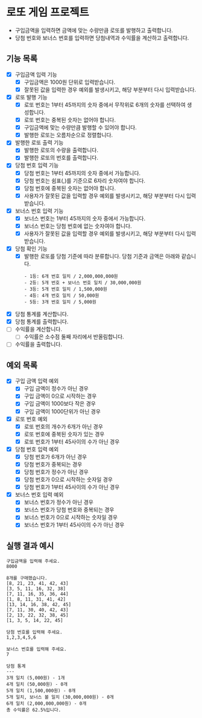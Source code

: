 # 로또 게임 프로젝트

- 구입금액을 입력하면 금액에 맞는 수량만큼 로또를 발행하고 출력합니다.
- 당첨 번호와 보너스 번호를 입력하면 당첨내역과 수익률을 계산하고 출력합니다.

## 기능 목록

- [x] 구입금액 입력 기능
  - [x] 구입금액은 1000원 단위로 입력받습니다.
  - [x] 잘못된 값을 입력한 경우 예외를 발생시키고, 해당 부분부터 다시 입력받습니다.
- [x] 로또 발행 기능
  - [x] 로또 번호는 1부터 45까지의 숫자 중에서 무작위로 6개의 숫자를 선택하여 생성합니다.
  - [x] 로또 번호는 중복된 숫자는 없어야 합니다.
  - [x] 구입금액에 맞는 수량만큼 발행할 수 있어야 합니다.
  - [x] 발행한 로또는 오름차순으로 정렬합니다.
- [x] 발행한 로또 출력 기능
  - [x] 발행한 로또의 수량을 출력합니다.
  - [x] 발행한 로또의 번호를 출력합니다.
- [x] 당첨 번호 입력 기능
  - [x] 당첨 번호는 1부터 45까지의 숫자 중에서 가능합니다.
  - [x] 당첨 번호는 쉼표(,)를 기준으로 6자리 숫자여야 합니다.
  - [x] 당첨 번호에 중복된 숫자는 없어야 합니다.
  - [x] 사용자가 잘못된 값을 입력할 경우 예외를 발생시키고, 해당 부분부터 다시 입력받습니다.
- [x] 보너스 번호 입력 기능
  - [x] 보너스 번호는 1부터 45까지의 숫자 중에서 가능합니다.
  - [x] 보너스 번호는 당첨 번호에 없는 숫자여야 합니다.
  - [x] 사용자가 잘못된 값을 입력할 경우 예외를 발생시키고, 해당 부분부터 다시 입력받습니다.
- [x] 당첨 확인 기능
  - [x] 발행한 로또를 당첨 기준에 따라 분류합니다. 당첨 기준과 금액은 아래와 같습니다.
    ```
    - 1등: 6개 번호 일치 / 2,000,000,000원
    - 2등: 5개 번호 + 보너스 번호 일치 / 30,000,000원
    - 3등: 5개 번호 일치 / 1,500,000원
    - 4등: 4개 번호 일치 / 50,000원
    - 5등: 3개 번호 일치 / 5,000원
    ```
- [x] 당첨 통계를 계산합니다.
- [x] 당첨 통계를 출력합니다.
- [ ] 수익률을 계산합니다.
  - [ ] 수익률은 소수점 둘째 자리에서 반올림합니다.
- [ ] 수익률을 출력합니다.

## 예외 목록

- [x] 구입 금액 입력 예외
  - [x] 구입 금액이 정수가 아닌 경우
  - [x] 구입 금액이 0으로 시작하는 경우
  - [x] 구입 금액이 1000보다 작은 경우
  - [x] 구입 금액이 1000단위가 아닌 경우
- [x] 로또 번호 예외
  - [x] 로또 번호의 개수가 6개가 아닌 경우
  - [x] 로또 번호에 중복된 숫자가 있는 경우
  - [x] 로또 번호가 1부터 45사이의 수가 아닌 경우
- [x] 당첨 번호 입력 예외
  - [x] 당첨 번호가 6개가 아닌 경우
  - [x] 당첨 번호가 중복되는 경우
  - [x] 당첨 번호가 정수가 아닌 경우
  - [x] 당첨 번호가 0으로 시작하는 숫자일 경우
  - [x] 당첨 번호가 1부터 45사이의 수가 아닌 경우
- [x] 보너스 번호 입력 예외
  - [x] 보너스 번호가 정수가 아닌 경우
  - [x] 보너스 번호가 당첨 번호와 중복되는 경우
  - [x] 보너스 번호가 0으로 시작하는 숫자일 경우
  - [x] 보너스 번호가 1부터 45사이의 수가 아닌 경우

## 실행 결과 예시

```
구입금액을 입력해 주세요.
8000

8개를 구매했습니다.
[8, 21, 23, 41, 42, 43]
[3, 5, 11, 16, 32, 38]
[7, 11, 16, 35, 36, 44]
[1, 8, 11, 31, 41, 42]
[13, 14, 16, 38, 42, 45]
[7, 11, 30, 40, 42, 43]
[2, 13, 22, 32, 38, 45]
[1, 3, 5, 14, 22, 45]

당첨 번호를 입력해 주세요.
1,2,3,4,5,6

보너스 번호를 입력해 주세요.
7

당첨 통계
---
3개 일치 (5,000원) - 1개
4개 일치 (50,000원) - 0개
5개 일치 (1,500,000원) - 0개
5개 일치, 보너스 볼 일치 (30,000,000원) - 0개
6개 일치 (2,000,000,000원) - 0개
총 수익률은 62.5%입니다.
```
